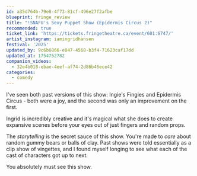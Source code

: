 ```yaml
---
id: a35d764b-79e8-4f73-81cf-496e27f2afbe
blueprint: fringe_review
title: "!SNAFU's Sexy Puppet Show (Epidermis Circus 2)"
recommended: true
ticket_link: 'https://tickets.fringetheatre.ca/event/601:6747/'
artist_instagram: iamingridhansen
festival: '2025'
updated_by: 9c6b6866-e047-4568-b3f4-71623caf17dd
updated_at: 1754752782
companion_videos:
  - 32e4b018-ebae-4eef-af74-2d86b46ece42
categories:
  - comedy
---
```

I've seen both past versions of this show: Ingie's Fingies and Epidermis Circus - both were a joy, and the second was only an improvement on the first.

Ingrid is incredibly creative and it's magical what she does to create expansive scenes before your eyes out of just fingers and random props.

The _storytelling_ is the secret sauce of this show. You're made to _care_ about random gummy bears or balls of clay. Past shows were told essentially as a clip show of vingettes, and I found myself longing to see what each of the cast of characters got up to next.

You absolutely must see this show.